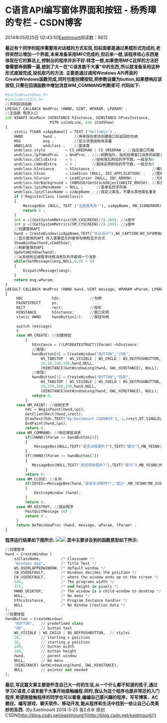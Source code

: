 
# C语言API编写窗体界面和按钮 - 杨秀璋的专栏 - CSDN博客

2014年05月25日 02:43:50[Eastmount](https://me.csdn.net/Eastmount)阅读数：8612


**最近有个同学的程序需要用对话框的方式实现,但前面都是通过黑框形式完成的,老师突然让增加一个界面,本来准备采用MFC完成的,但后来一想,该程序核心东西是体现在它的算法上,控制台的程序并非不好.转念一想,如果使用MFC这样的方法好像需要再倒腾一遍,想到了大一在"C语言能干大事"中的东西,所以就准备采用这种形式直接完成,投机取巧的方法.**
**主要是通过调用Windows API界面的CreateWindows函数完成,同时也能创建按钮,把参数设置为button,如果想响应该按钮,只需在回调函数中增加消息WM_COMMAND判断即可.代码如下:**
```python
#include<windows.h>
#include<stdio.h>
//声明回调函数
LRESULT CALLBACK WndProc (HWND, UINT, WPARAM, LPARAM) ;
//主函数 程序入口
int WINAPI WinMain (HINSTANCE hInstance, HINSTANCE hPrevInstance,
                    PSTR szCmdLine, int iCmdShow)
{
	static TCHAR szAppName[] = TEXT ("HelloWin") ;
	HWND         hwnd ;        //用来保存成功创建窗口后返回的句柄
    MSG          msg ;         //定义消息结构体变量
    WNDCLASS     wndclass ;    //窗体类
    wndclass.style         = CS_HREDRAW | CS_VREDRAW ; //指定窗口风格
    wndclass.lpfnWndProc   = WndProc ; ////函数指针，指向处理窗口消息的函数入口
    wndclass.cbClsExtra    = 0 ;       //结构体后附加的字节数，一般总为0
    wndclass.cbWndExtra    = 0 ;       //窗体实例附加的字节数，一般总为0
    wndclass.hInstance     = hInstance ;                          //模块句柄
    wndclass.hIcon         = LoadIcon (NULL, IDI_APPLICATION) ;   //图标句柄 任务栏显示的图标
    wndclass.hCursor       = LoadCursor (NULL, IDC_ARROW) ;       //光标句柄
	wndclass.hbrBackground = (HBRUSH)GetStockObject(WHITE_BRUSH); //背景颜色COLOR_BACKGROUND
    wndclass.lpszMenuName  = NULL ;      //菜单名的字符串
    wndclass.lpszClassName = szAppName ; //自定义类名，不要与其他类名重复
	if (!RegisterClass (&wndclass))
    {
        MessageBox (NULL, TEXT ("注册类失败!"), szAppName, MB_ICONERROR) ;
        return 0 ;
    }
	int x =((GetSystemMetrics(SM_CXSCREEN)/2)-200); //x居中
	int y =((GetSystemMetrics(SM_CYSCREEN)/2)-200); //y居中
	//创建窗体API
	hwnd = CreateWindow(szAppName,TEXT("毕业设计"),WS_CAPTION|WS_SYSMENU|WS_MINIMIZEBOX,x,y,400,400,NULL,NULL,hInstance,NULL);
	//显示窗体的API 传入需要显示的窗体句柄和显示方式
	ShowWindow(hwnd,iCmdShow);
	//刷新窗体的API
	UpdateWindow(hwnd);
	//从系统的应用程序线程消息队列中取得一个消息
	while(GetMessage(&msg,NULL,0,0) > 0)
	{
		DispatchMessage(&msg);
	}
	return msg.wParam;
}
LRESULT CALLBACK WndProc (HWND hwnd, UINT message, WPARAM wParam, LPARAM lParam)
{
     HDC			 hdc;             //句柄
     PAINTSTRUCT	 ps;
     RECT			 rect;            //矩形
	 HINSTANCE       hInstance;       //窗口实例
	 static HWND     hwndButton[2];   //按钮句柄
     
     switch (message)
     {        
	 case WM_CREATE: //创建按钮
		 {
			hInstance = ((LPCREATESTRUCT)lParam)->hInstance;
			//按钮1
			hwndButton[0] = CreateWindow("BUTTON","训练",      
				WS_TABSTOP | WS_VISIBLE | WS_CHILD | BS_DEFPUSHBUTTON,  
				10,10,100,100,hwnd,NULL,
				(HINSTANCE)GetWindowLong(hwnd, GWL_HINSTANCE), NULL);
			//按钮2
			hwndButton[1] = CreateWindow("BUTTON","获取",      
				WS_TABSTOP | WS_VISIBLE | WS_CHILD | BS_DEFPUSHBUTTON,  
				10,250,100,100,hwnd,NULL,
				(HINSTANCE)GetWindowLong(hwnd, GWL_HINSTANCE), NULL);
			return 0;
		 }
	 case WM_PAINT: //绘制文字
		 hdc = BeginPaint(hwnd,&ps);
		 GetClientRect(hwnd,&rect);
		 DrawText(hdc,TEXT("By:Eastmount CSDN制作"),-1,&rect,DT_SINGLELINE|DT_CENTER|DT_VCENTER);
		 EndPaint(hwnd,&ps);
		 return 0;
	 case WM_COMMAND: //响应按钮消息
		 if((HWND)lParam == hwndButton[0])
		 {
			 MessageBox(NULL,TEXT("是否训练图片?"),TEXT("提示"),MB_YESNO|MB_ICONQUESTION);
		 }
		 if((HWND)lParam == hwndButton[1])
		 {
			MessageBox(NULL,TEXT("是否获取图片?"),TEXT("提示"),MB_YESNO|MB_ICONQUESTION);
		 }
		 return 0;
	 case WM_CLOSE: //关闭
		 if(IDYES==MessageBox(hwnd,"是否关闭程序?","提示",MB_YESNO|MB_ICONQUESTION))
		 {
			 DestroyWindow (hwnd);   
		 }
		 return 0;
	 case WM_DESTROY: //退出程序
		 PostQuitMessage (0) ;
		 return 0 ;
     }
     return DefWindowProc (hwnd, message, wParam, lParam) ;
}
```
**程序运行结果如下图所示:**
![](https://img-blog.csdn.net/20140525022912781)![](https://img-blog.csdn.net/20140525022904546)
**其中主要涉及到的函数原型如下所示:**
```python
//创建窗体
hwnd = CreateWindow (
	szClassName,         /* Classname */
	"Windows App",       /* Title Text */
	WS_OVERLAPPEDWINDOW, /* default window */
	CW_USEDEFAULT,       /* Windows decides the position */
	CW_USEDEFAULT,       /* where the window ends up on the screen */
	544,                 /* The programs width */
	375,                 /* and height in pixels */
	HWND_DESKTOP,        /* The window is a child-window to desktop */
	NULL,                /* No menu */
	hThisInstance,       /* Program Instance handler */
	NULL                 /* No Window Creation data */
);
//创建按钮
hwndButton = CreateWindow( 
	"BUTTON",   // predefined class 
	"OK",       // button text 
	WS_VISIBLE | WS_CHILD | BS_DEFPUSHBUTTON,  // styles  
	10,         // starting x position 
	10,         // starting y position 
	100,        // button width 
	100,        // button height 
	hwnd,       // parent window 
	NULL,       // No menu 
	(HINSTANCE) GetWindowLong(hwnd, GWL_HINSTANCE), 
	NULL        // pointer not needed 
);
```
**最后,写这篇文章主要是怀念自己大一时的生活,从一个什么都不知道的孩子,通过学习C语言,C语言能干大事开始接触编程.同时,我认为这个程序也是非常还的入门程序,希望刚接触程序的同学也可以看看,编编自己感兴趣的程序、写写博客、AC题目、编写游戏、聊天软件、移动开发,能从程序和生活中找到一些让自己心灵美妙的东西.**
(By:Eastmount 2014-5-25 夜2点半 原创CSDN[http://blog.csdn.net/eastmount/](http://blog.csdn.net/eastmount/))


